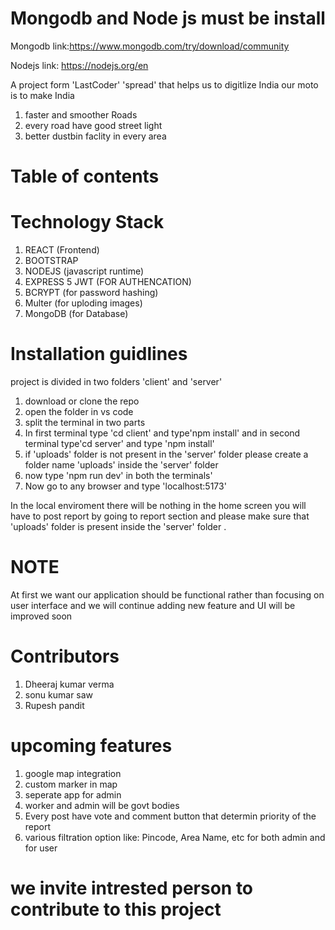 # Mongodb and Node js must be install 
Mongodb link:https://www.mongodb.com/try/download/community


Nodejs link: https://nodejs.org/en

 A project form 'LastCoder' 'spread' that helps us to digitlize India 
 our moto is to make India 

 1. faster and smoother Roads
 2. every road have good street light
 3. better dustbin faclity in every area 
 

 




# Table of contents

# Technology Stack
1. REACT (Frontend)  
2. BOOTSTRAP
3. NODEJS (javascript runtime)
4. EXPRESS
5  JWT (FOR AUTHENCATION)
6. BCRYPT (for password hashing)
7. Multer (for uploding images)
8. MongoDB (for Database)



# Installation guidlines
project is divided in two folders 'client' and 'server'

1. download or clone the repo
2. open the folder in vs code
3. split the terminal in two parts
4. In first terminal type 'cd client' and type'npm install' and in second terminal type'cd server' and type 'npm install'
5. if 'uploads' folder is not present in the 'server' folder please create a folder name 'uploads' inside the 'server' folder
6. now type 'npm run dev' in both the terminals'
7. Now go to any browser and type 'localhost:5173'

In the local enviroment there will be nothing in the home screen you will have to post report by going to report section and please make sure that 'uploads' folder is present inside the 'server' folder .

# NOTE
At first we want our application should be functional rather than focusing on user interface and we will continue adding new feature and UI will be improved
soon





# Contributors
1. Dheeraj kumar verma
2. sonu kumar saw
3. Rupesh pandit





# upcoming features


1. google map integration
2. custom marker in map
3. seperate app for admin
4. worker and admin will be govt bodies
5. Every post have vote and comment button that determin priority of the report 
5. various filtration option like: Pincode, Area Name, etc for both admin and for user 


# we invite intrested person to contribute to this project


